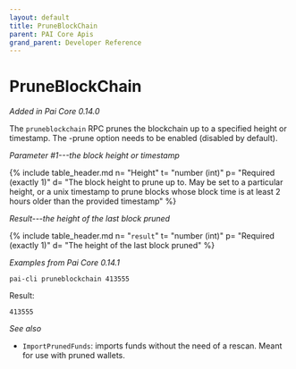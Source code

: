 ```yaml
---
layout: default
title: PruneBlockChain
parent: PAI Core Apis
grand_parent: Developer Reference
---
```


PruneBlockChain
=======================

*Added in Pai Core 0.14.0*

The `pruneblockchain` RPC prunes the blockchain up to a specified height or timestamp. The -prune option needs to be enabled (disabled by default).

*Parameter #1---the block height or timestamp*

{% include table_header.md
  n= "Height"
  t= "number (int)"
  p= "Required<br>(exactly 1)"
  d= "The block height to prune up to. May be set to a particular height, or a unix timestamp to prune blocks whose block time is at least 2 hours older than the provided timestamp"
%}

*Result---the height of the last block pruned*

{% include table_header.md
  n= "`result`"
  t= "number (int)"
  p= "Required<br>(exactly 1)"
  d= "The height of the last block pruned"
%}

*Examples from Pai Core 0.14.1*

```
pai-cli pruneblockchain 413555
```

Result:

```
413555
```

*See also*

* `ImportPrunedFunds`: imports funds without the need of a rescan. Meant for use with pruned wallets.
